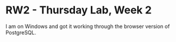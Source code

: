 # RW2 - Thursday Lab, Week 2

I am on Windows and got it working through the browser version of PostgreSQL.
